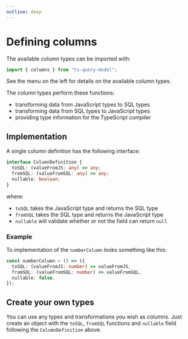 ```yaml
---
outline: deep
---
```


# Defining columns

The available column types can be imported with:

```ts twoslash
import { columns } from "ts-query-model";
```

See the menu on the left for details on the available
column types.

The column types perform these functions:

- transforming data from JavaScript types to SQL types
- transforming data from SQL types to JavaScript types
- providing type information for the TypeScript compiler

## Implementation

A single column definition has the following interface:

```ts
interface ColumnDefinition {
  toSQL: (valueFromJS: any) => any;
  fromSQL: (valueFromSQL: any) => any;
  nullable: boolean;
}
```

where:

- `toSQL` takes the JavaScript type and returns the SQL type
- `fromSQL` takes the SQL type and returns the JavaScript type
- `nullable` will validate whether or not the field can return `null`

### Example

To implementation of the `numberColumn` looks something like this:

```ts twoslash
const numberColumn = () => ({
  toSQL: (valueFromJS: number) => valueFromJS,
  fromSQL: (valueFromSQL: number) => valueFromSQL,
  nullable: false,
});
```

## Create your own types

You can use any types and transformations you wish as columns.
Just create an object with the `toSQL`, `fromSQL` functions
and `nullable` field following the `ColumnDefinition` above.
